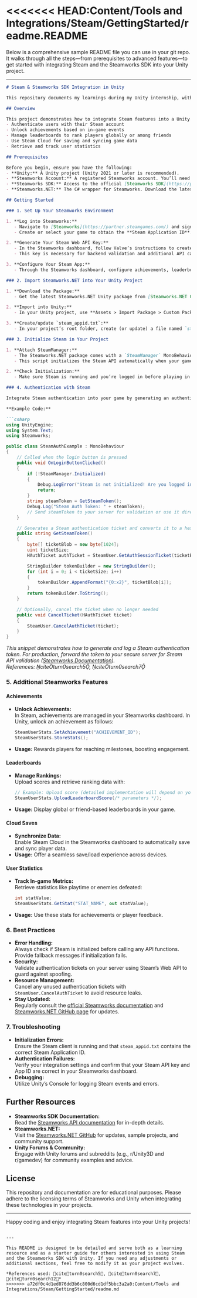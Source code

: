 <<<<<<< HEAD:Content/Tools and Integrations/Steam/GettingStarted/readme.README
=======
Below is a comprehensive sample README file you can use in your git repo. It walks through all the steps—from prerequisites to advanced features—to get started with integrating Steam and the Steamworks SDK into your Unity project.

---

```markdown
# Steam & Steamworks SDK Integration in Unity

This repository documents my learnings during my Unity internship, with a focus on integrating Steam authentication, achievements, leaderboards, cloud saves, and user statistics using Steamworks SDK and Steamworks.NET.

## Overview

This project demonstrates how to integrate Steam features into a Unity game. With Steamworks SDK and Steamworks.NET, you can:
- Authenticate users with their Steam account
- Unlock achievements based on in-game events
- Manage leaderboards to rank players globally or among friends
- Use Steam Cloud for saving and syncing game data
- Retrieve and track user statistics

## Prerequisites

Before you begin, ensure you have the following:
- **Unity:** A Unity project (Unity 2021 or later is recommended).
- **Steamworks Account:** A registered Steamworks account. You’ll need your Steam Application ID and a Steam Web API Key.
- **Steamworks SDK:** Access to the official [Steamworks SDK](https://partner.steamgames.com/) via your Steamworks account.
- **Steamworks.NET:** The C# wrapper for Steamworks. Download the latest Unity package from the [Steamworks.NET GitHub repository](https://github.com/rlabrecque/Steamworks.NET).

## Getting Started

### 1. Set Up Your Steamworks Environment

1. **Log into Steamworks:**  
   - Navigate to [Steamworks](https://partner.steamgames.com/) and sign in.
   - Create or select your game to obtain the **Steam Application ID**.

2. **Generate Your Steam Web API Key:**  
   - In the Steamworks dashboard, follow Valve’s instructions to create your Web API Key.  
   - This key is necessary for backend validation and additional API calls.

3. **Configure Your Steam App:**  
   - Through the Steamworks dashboard, configure achievements, leaderboards, and other features you intend to use.

### 2. Import Steamworks.NET into Your Unity Project

1. **Download the Package:**  
   - Get the latest Steamworks.NET Unity package from [Steamworks.NET GitHub Releases](https://github.com/rlabrecque/Steamworks.NET/releases).

2. **Import into Unity:**  
   - In your Unity project, use **Assets > Import Package > Custom Package…** to import the downloaded package.

3. **Create/update `steam_appid.txt`:**  
   - In your project’s root folder, create (or update) a file named `steam_appid.txt` and insert your Steam Application ID. This file informs Steamworks.NET which app you’re testing against.

### 3. Initialize Steam in Your Project

1. **Attach SteamManager:**  
   - The Steamworks.NET package comes with a `SteamManager` MonoBehaviour. Attach it to a dedicated GameObject (e.g., a “SteamManager” object) in your starting scene.
   - This script initializes the Steam API automatically when your game starts.

2. **Check Initialization:**
   - Make sure Steam is running and you’re logged in before playing in the Unity Editor.

### 4. Authentication with Steam

Integrate Steam authentication into your game by generating an authentication ticket and forwarding it to your backend or authentication service.

**Example Code:**

```csharp
using UnityEngine;
using System.Text;
using Steamworks;

public class SteamAuthExample : MonoBehaviour
{
    // Called when the login button is pressed
    public void OnLoginButtonClicked()
    {
        if (!SteamManager.Initialized)
        {
            Debug.LogError("Steam is not initialized! Are you logged in?");
            return;
        }
        string steamToken = GetSteamToken();
        Debug.Log("Steam Auth Token: " + steamToken);
        // Send steamToken to your server for validation or use it directly with your authentication service.
    }

    // Generates a Steam authentication ticket and converts it to a hex string
    public string GetSteamToken()
    {
        byte[] ticketBlob = new byte[1024];
        uint ticketSize;
        HAuthTicket authTicket = SteamUser.GetAuthSessionTicket(ticketBlob, ticketBlob.Length, out ticketSize);

        StringBuilder tokenBuilder = new StringBuilder();
        for (int i = 0; i < ticketSize; i++)
        {
            tokenBuilder.AppendFormat("{0:x2}", ticketBlob[i]);
        }
        return tokenBuilder.ToString();
    }

    // Optionally, cancel the ticket when no longer needed
    public void CancelTicket(HAuthTicket ticket)
    {
        SteamUser.CancelAuthTicket(ticket);
    }
}
```

*This snippet demonstrates how to generate and log a Steam authentication token. For production, forward the token to your secure server for Steam API validation ([Steamworks Documentation](https://partner.steamgames.com/doc/home)).*  
*References: citeturn0search5, citeturn0search7*

### 5. Additional Steamworks Features

#### Achievements
- **Unlock Achievements:**  
  In Steam, achievements are managed in your Steamworks dashboard. In Unity, unlock an achievement as follows:
  ```csharp
  SteamUserStats.SetAchievement("ACHIEVEMENT_ID");
  SteamUserStats.StoreStats();
  ```
- **Usage:** Rewards players for reaching milestones, boosting engagement.

#### Leaderboards
- **Manage Rankings:**  
  Upload scores and retrieve ranking data with:
  ```csharp
  // Example: Upload score (detailed implementation will depend on your game logic)
  SteamUserStats.UploadLeaderboardScore(/* parameters */);
  ```
- **Usage:** Display global or friend-based leaderboards in your game.

#### Cloud Saves
- **Synchronize Data:**  
  Enable Steam Cloud in the Steamworks dashboard to automatically save and sync player data.
- **Usage:** Offer a seamless save/load experience across devices.

#### User Statistics
- **Track In-game Metrics:**  
  Retrieve statistics like playtime or enemies defeated:
  ```csharp
  int statValue;
  SteamUserStats.GetStat("STAT_NAME", out statValue);
  ```
- **Usage:** Use these stats for achievements or player feedback.

### 6. Best Practices

- **Error Handling:**  
  Always check if Steam is initialized before calling any API functions. Provide fallback messages if initialization fails.
- **Security:**  
  Validate authentication tickets on your server using Steam’s Web API to guard against spoofing.
- **Resource Management:**  
  Cancel any unused authentication tickets with `SteamUser.CancelAuthTicket` to avoid resource leaks.
- **Stay Updated:**  
  Regularly consult the [official Steamworks documentation](https://partner.steamgames.com/doc/home) and [Steamworks.NET GitHub page](https://github.com/rlabrecque/Steamworks.NET) for updates.

### 7. Troubleshooting

- **Initialization Errors:**  
  Ensure the Steam client is running and that `steam_appid.txt` contains the correct Steam Application ID.
- **Authentication Failures:**  
  Verify your integration settings and confirm that your Steam API key and App ID are correct in your Steamworks dashboard.
- **Debugging:**  
  Utilize Unity’s Console for logging Steam events and errors.

## Further Resources

- **Steamworks SDK Documentation:**  
  Read the [Steamworks API documentation](https://partner.steamgames.com/doc/home) for in-depth details.
- **Steamworks.NET:**  
  Visit the [Steamworks.NET GitHub](https://github.com/rlabrecque/Steamworks.NET) for updates, sample projects, and community support.
- **Unity Forums & Community:**  
  Engage with Unity forums and subreddits (e.g., r/Unity3D and r/gamedev) for community examples and advice.

## License

This repository and documentation are for educational purposes. Please adhere to the licensing terms of Steamworks and Unity when integrating these technologies in your projects.

---

Happy coding and enjoy integrating Steam features into your Unity projects!
```

---

This README is designed to be detailed and serve both as a learning resource and as a starter guide for others interested in using Steam and the Steamworks SDK with Unity. If you need any adjustments or additional sections, feel free to modify it as your project evolves.

*References used: citeturn0search5, citeturn0search7, citeturn0search12*
>>>>>>> a72df0c4d1ed076dd3b6c800d6cd1df5bbc3a2a0:Content/Tools and Integrations/Steam/GettingStarted/readme.md
